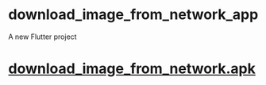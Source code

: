 # download_image_from_network_app

A new Flutter project
# [download_image_from_network.apk](https://files.fm/f/8h6bm6d9d)  

